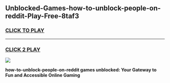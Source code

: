 
## Unblocked-Games-how-to-unblock-people-on-reddit-Play-Free-8taf3
<h3>
<a href="https://premium76.site?title=how-to-unblock-people-on-reddit&ref=18A1">CLICK TO PLAY</a></h3>
<hr>

<h3>
<a href="https://premium76.site?title=how-to-unblock-people-on-reddit&ref=18A1">CLICK 2 PLAY</a>
  
</h3>

<a href="https://premium76.site?title=how-to-unblock-people-on-reddit&ref=18A1"><img src="https://clearcache.store/games.png"></a>


**how-to-unblock-people-on-reddit games unblocked: Your Gateway to Fun and Accessible Online Gaming**

